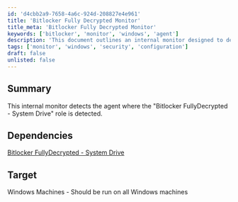 ```yaml
---
id: 'd4cbb2a9-7658-4a6c-924d-208827e4e961'
title: 'Bitlocker Fully Decrypted Monitor'
title_meta: 'Bitlocker Fully Decrypted Monitor'
keywords: ['bitlocker', 'monitor', 'windows', 'agent']
description: 'This document outlines an internal monitor designed to detect the agent where the "Bitlocker FullyDecrypted - System Drive" role is present on Windows machines. It provides insights into the dependencies and target systems for effective monitoring.'
tags: ['monitor', 'windows', 'security', 'configuration']
draft: false
unlisted: false
---
```

## Summary

This internal monitor detects the agent where the "Bitlocker FullyDecrypted - System Drive" role is detected.

## Dependencies

[Bitlocker FullyDecrypted - System Drive](https://proval.itglue.com/DOC-5078775-10222745)

## Target

Windows Machines - Should be run on all Windows machines







